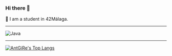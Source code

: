 ### Hi there 👋

🌱 I am a student in 42Málaga.

---

![Java](https://img.shields.io/badge/Java-323330?style=for-the-badge&logo=java&logoColor=F7DF1E)

---

[![AntGiRe's Top Langs](https://github-readme-stats.vercel.app/api/top-langs/?username=AntGiRe&layout=compact&bg_color=7f7fd5,7faad5,aa7fd5&title_color=fff&text_color=fff)](https://github.com/anuraghazra/github-readme-stats)

<!--
**AntGiRe/AntGiRe** is a ✨ _special_ ✨ repository because its `README.md` (this file) appears on your GitHub profile.

Here are some ideas to get you started:

- 🔭 I’m currently working on ...
- 🌱 I’m currently learning ...
- 👯 I’m looking to collaborate on ...
- 🤔 I’m looking for help with ...
- 💬 Ask me about ...
- 📫 How to reach me: ...
- 😄 Pronouns: ...
- ⚡ Fun fact: ...
-->
